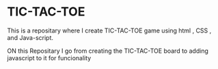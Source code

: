 # TIC-TAC-TOE
This is a repositary where I create  TIC-TAC-TOE game using html , CSS , and Java-script.

ON this Repositary I go from creating the TIC-TAC-TOE board to adding javascript to it for funcionality
